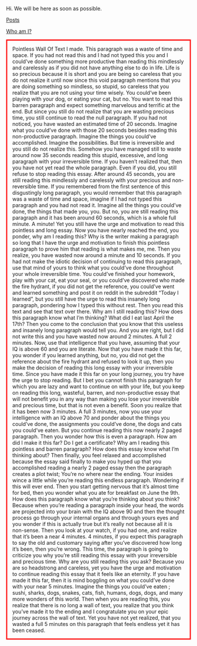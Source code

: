 Hi. We will be here as soon as possible.

<a href="https://geekerai.github.io/posts/">Posts</a>

<a href="https://geekerai.github.io/WhoAmI/">Who am I?</a>

<p style="border-width:3px; border-style:solid; border-color:#FF0000; padding: 1em;">
Pointless Wall Of Text I made.
This paragraph was a waste of time and space. If you had not read this and I had not typed this you and I could’ve done something more productive than reading this mindlessly and carelessly as if you did not have anything else to do in life. Life is so precious because it is short and you are being so careless that you do not realize it until now since this void paragraph mentions that you are doing something so mindless, so stupid, so careless that you realize that you are not using your time wisely. You could’ve been playing with your dog, or eating your cat, but no. You want to read this barren paragraph and expect something marvelous and terrific at the end. But since you still do not realize that you are wasting precious time, you still continue to read the null paragraph. If you had not noticed, you have wasted an estimated time of 20 seconds. Imagine what you could’ve done with those 20 seconds besides reading this non-productive paragraph. Imagine the things you could’ve accomplished. Imagine the possibilities. But time is irreversible and you still do not realize this. Somehow you have managed still to waste around now 35 seconds reading this stupid, excessive, and long paragraph with your irreversible time. If you haven’t realized that, then you have not yet read the whole paragraph. Even if you did, you still refuse to stop reading this essay. After around 45 seconds, you are still reading this mindlessly and carelessly with your precious and non-reversible time. If you remembered from the first sentence of this disgustingly long paragraph, you would remember that this paragraph was a waste of time and space, imagine if I had not typed this paragraph and you had not read it. Imagine all the things you could’ve done, the things that made you, you. But no, you are still reading this paragraph and it has been around 60 seconds, which is a whole full minute. A minute! Yet you still have the urge and motivation to read this pointless and long essay. Now you have nearly reached the end, you ponder, why am I reading this? Why is the writer making a paragraph so long that I have the urge and motivation to finish this pointless paragraph to prove him that reading is what makes me, me. Then you realize, you have wasted now around a minute and 10 seconds. If you had not make the idiotic decision of continuing to read this paragraph, use that mind of yours to think what you could’ve done throughout your whole irreversible time. You could’ve finished your homework, play with your cat, eat your seal, or you could’ve discovered who made the fire hydrant, if you did not get the reference, you could’ve went and learned something and post it on reddit in the subreddit “Today I learned”, but you still have the urge to read this insanely long paragraph, pondering how I typed this without rest. Then you read this text and see that text over there. Why am I still reading this? How does this paragraph know what I’m thinking? What did I eat last April the 17th? Then you come to the conclusion that you know that this useless and insanely long paragraph would tell you. And you are right, but I did not write this and you have wasted now around 2 minutes. A full 2 minutes. Now, use that intelligence that you have, assuming that your IQ is above 60 and you are literate. Now that you have made it this far, you wonder if you learned anything, but no, you did not get the reference about the fire hydrant and refused to look it up, then you make the decision of reading this long essay with your irreversible time. Since you have made it this far on your long journey, you try have the urge to stop reading. But I bet you cannot finish this paragraph for which you are lazy and want to continue on with your life, but you keep on reading this long, wasteful, barren, and non-productive essay that will not benefit you in any way than making you lose your irreversible and precious time, but that is not even a benefit. Soon you realize that it has been now 3 minutes. A full 3 minutes, now you use your intelligence with an IQ above 70 and ponder about the things you could’ve done, the assignments you could’ve done, the dogs and cats you could’ve eaten. But you continue reading this now nearly 2 paged paragraph. Then you wonder how this is even a paragraph. How am did I make it this far? Do I get a certificate? Why am I reading this pointless and barren paragraph? How does this essay know what I’m thinking about? Then finally, you feel relaxed and accomplished because the essay said finally to make you hyped up that you accomplished reading a nearly 2 paged essay then the paragraph creates a plot twist; You’re no where near the ending. Your insides wince a little while you’re reading this endless paragraph. Wondering if this will ever end. Then you start getting nervous that it’s almost time for bed, then you wonder what you ate for breakfast on June the 9th. How does this paragraph know what you’re thinking about you think? Because when you’re reading a paragraph inside your head, the words are projected into your brain with the IQ above 90 and then the thought process go through your internal organs and through yours eyes and you wonder if this is actually true but it’s really not because all it is non-sense. Then you look at your watch, if you had one, and realize that it’s been a near 4 minutes. 4 minutes, if you expect this paragraph to say the old and customary saying after you’ve discovered how long it’s been, then you’re wrong. This time, the paragraph is going to criticize you why you’re still reading this essay with your irreversible and precious time. Why are you still reading this you ask? Because you are so headstrong and careless, yet you have the urge and motivation to continue reading this essay that it feels like an eternity. If you have made it this far, then it is mind boggling on what you could’ve done with your near 5 minutes. Imagine the things you could’ve eaten ; sushi, sharks, dogs, snakes, cats, fish, humans, dogs, dogs, and many more wonders of this world. Then when you are reading this, you realize that there is no long a wall of text, you realize that you think you’ve made it to the ending and I congratulate you on your epic journey across the wall of text. Yet you have not yet realized, that you wasted a full 5 minutes on this paragraph that feels endless yet it has been ceased.
</p>
